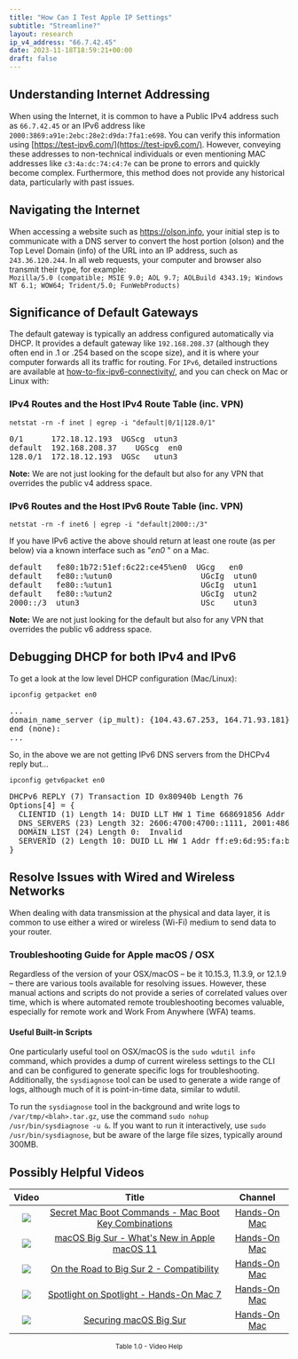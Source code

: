 ```yaml
---
title: "How Can I Test Apple IP Settings"
subtitle: "Streamline?"
layout: research
ip_v4_address: "66.7.42.45"
date: 2023-11-18T18:59:21+00:00
draft: false
---
```


## Understanding Internet Addressing

When using the Internet, it is common to have a Public IPv4 address such as ```66.7.42.45``` or an IPv6 address like ```2000:3869:a91e:2ebc:28e2:d9da:7fa1:e698```. You can verify this information using [https://test-ipv6.com/](https://test-ipv6.com/). However, conveying these addresses to non-technical individuals or even mentioning MAC addresses like ```c3:4a:dc:74:c4:7e``` can be prone to errors and quickly become complex. Furthermore, this method does not provide any historical data, particularly with past issues.
## Navigating the Internet

When accessing a website such as https://olson.info, your initial step is to communicate with a DNS server to convert the host portion (olson) and the Top Level Domain (info) of the URL into an IP address, such as ```243.36.120.244```. In all web requests, your computer and browser also transmit their type, for example: <br>```Mozilla/5.0 (compatible; MSIE 9.0; AOL 9.7; AOLBuild 4343.19; Windows NT 6.1; WOW64; Trident/5.0; FunWebProducts)```
## Significance of Default Gateways

The default gateway is typically an address configured automatically via DHCP. It provides a default gateway like ```192.168.208.37``` (although they often end in .1 or .254 based on the scope size), and it is where your computer forwards all its traffic for routing. For ```IPv6```, detailed instructions are available at [how-to-fix-ipv6-connectivity/](/blog/how-to-fix-ipv6-connectivity/), and you can check on Mac or Linux with: <br>
### IPv4 Routes and the Host IPv4 Route Table (inc. VPN)
```netstat -rn -f inet | egrep -i "default|0/1|128.0/1"```

<pre>
0/1      172.18.12.193  UGScg  utun3
default  192.168.208.37    UGScg  en0
128.0/1  172.18.12.193  UGSc   utun3</pre>

**Note:** We are not just looking for the default but also for any VPN that overrides the public v4 address space.

### IPv6 Routes and the Host IPv6 Route Table (inc. VPN)
```netstat -rn -f inet6 | egrep -i "default|2000::/3"```

If you have IPv6 active the above should return at least one route (as per below) via a known interface such as "_en0_ " on a Mac. 

<pre>
default   fe80:1b72:51ef:6c22:ce45%en0  UGcg   en0
default   fe80::%utun0                   UGcIg  utun0
default   fe80::%utun1                   UGcIg  utun1
default   fe80::%utun2                   UGcIg  utun2
2000::/3  utun3                          USc    utun3</pre>

**Note:** We are not just looking for the default but also for any VPN that overrides the public v6 address space.
<br>

## Debugging DHCP for both IPv4 and IPv6

To get a look at the low level DHCP configuration (Mac/Linux): 

```ipconfig getpacket en0```

<pre>
...
domain_name_server (ip_mult): {104.43.67.253, 164.71.93.181}
end (none):
...</pre>

So, in the above we are not getting IPv6 DNS servers from the DHCPv4 reply but...

```ipconfig getv6packet en0```

<pre>
DHCPv6 REPLY (7) Transaction ID 0x80940b Length 76
Options[4] = {
  CLIENTID (1) Length 14: DUID LLT HW 1 Time 668691856 Addr c3:4a:dc:74:c4:7e
  DNS_SERVERS (23) Length 32: 2606:4700:4700::1111, 2001:4860:4860::8844
  DOMAIN_LIST (24) Length 0:  Invalid
  SERVERID (2) Length 10: DUID LL HW 1 Addr ff:e9:6d:95:fa:b3
}</pre>




## Resolve Issues with Wired and Wireless Networks
When dealing with data transmission at the physical and data layer, it is common to use either a wired or wireless (Wi-Fi) medium to send data to your router.
### Troubleshooting Guide for Apple macOS / OSX
Regardless of the version of your OSX/macOS – be it 10.15.3, 11.3.9, or 12.1.9 – there are various tools available for resolving issues. However, these manual actions and scripts do not provide a series of correlated values over time, which is where automated remote troubleshooting becomes valuable, especially for remote work and Work From Anywhere (WFA) teams.
#### Useful Built-in Scripts
One particularly useful tool on OSX/macOS is the `sudo wdutil info` command, which provides a dump of current wireless settings to the CLI and can be configured to generate specific logs for troubleshooting. Additionally, the `sysdiagnose` tool can be used to generate a wide range of logs, although much of it is point-in-time data, similar to wdutil.

To run the `sysdiagnose` tool in the background and write logs to `/var/tmp/<blah>.tar.gz`, use the command `sudo nohup /usr/bin/sysdiagnose -u &`. If you want to run it interactively, use `sudo /usr/bin/sysdiagnose`, but be aware of the large file sizes, typically around 300MB.
## Possibly Helpful Videos

<link href="/plugins/lity/css/lity.min.css" rel="stylesheet">
<script src="/plugins/lity/js/lity.min.js"></script>
<div class="table1-start"></div>

|Video | Title | Channel |
| :---: | :---: | :---: |
|<a href="https://www.youtube.com/watch?v=VwNYWAxHCgM" data-lity><img src="https://i.ytimg.com/vi/VwNYWAxHCgM/default.jpg" class="img-fluid"></a>|<a href="https://www.youtube.com/watch?v=VwNYWAxHCgM" data-lity>Secret Mac Boot Commands - Mac Boot Key Combinations</a>|<a target="_blank" href="https://www.youtube.com/channel/UCg43DP8MdHVcl4rFK_delBg" >Hands-On Mac</a>|
|<a href="https://www.youtube.com/watch?v=JMKi6o9kaZI" data-lity><img src="https://i.ytimg.com/vi/JMKi6o9kaZI/default.jpg" class="img-fluid"></a>|<a href="https://www.youtube.com/watch?v=JMKi6o9kaZI" data-lity>macOS Big Sur - What&#39;s New in Apple macOS 11</a>|<a target="_blank" href="https://www.youtube.com/channel/UCg43DP8MdHVcl4rFK_delBg" >Hands-On Mac</a>|
|<a href="https://www.youtube.com/watch?v=HEbK-Tignuc" data-lity><img src="https://i.ytimg.com/vi/HEbK-Tignuc/default.jpg" class="img-fluid"></a>|<a href="https://www.youtube.com/watch?v=HEbK-Tignuc" data-lity>On the Road to Big Sur 2 - Compatibility</a>|<a target="_blank" href="https://www.youtube.com/channel/UCg43DP8MdHVcl4rFK_delBg" >Hands-On Mac</a>|
|<a href="https://www.youtube.com/watch?v=RslZ4W1EPqk" data-lity><img src="https://i.ytimg.com/vi/RslZ4W1EPqk/default.jpg" class="img-fluid"></a>|<a href="https://www.youtube.com/watch?v=RslZ4W1EPqk" data-lity>Spotlight on Spotlight - Hands-On Mac 7</a>|<a target="_blank" href="https://www.youtube.com/channel/UCg43DP8MdHVcl4rFK_delBg" >Hands-On Mac</a>|
|<a href="https://www.youtube.com/watch?v=7KdhJimuhNw" data-lity><img src="https://i.ytimg.com/vi/7KdhJimuhNw/default.jpg" class="img-fluid"></a>|<a href="https://www.youtube.com/watch?v=7KdhJimuhNw" data-lity>Securing macOS Big Sur</a>|<a target="_blank" href="https://www.youtube.com/channel/UCg43DP8MdHVcl4rFK_delBg" >Hands-On Mac</a>|

<center><small>Table 1.0 - Video Help</small></center>
 <br>
<div class="table1-end"></div>
<script type="text/javascript">
(function() {
    $('div.table1-start').nextUntil('div.table1-end', 'table').addClass('table thead-dark table-striped table-responsive rounded').attr('id', 't1');
    $('#t1').find('thead').addClass('thead-dark');
})();
</script>
